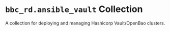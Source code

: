 `bbc_rd.ansible_vault` Collection
=================================

A collection for deploying and managing Hashicorp Vault/OpenBao clusters.
